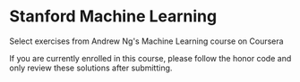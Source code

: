 # Stanford Machine Learning
Select exercises from Andrew Ng's Machine Learning course on Coursera

If you are currently enrolled in this course, please follow the honor code and only review these solutions after submitting.
